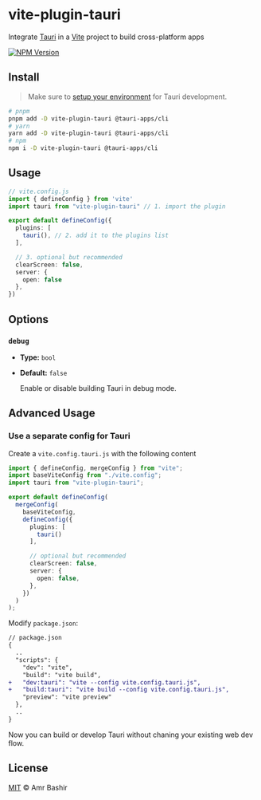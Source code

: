 # vite-plugin-tauri

Integrate [Tauri](https://github.com/tauri-apps/tauri) in a [Vite](https://github.com/vitejs/vite) project to build cross-platform apps

[![NPM Version](https://img.shields.io/npm/v/vite-plugin-tauri)](https://www.npmjs.com/package/vite-plugin-tauri)

## Install

> Make sure to [setup your environment](https://tauri.studio/en/docs/getting-started/intro#setting-up-your-environment) for Tauri development.

```sh
# pnpm
pnpm add -D vite-plugin-tauri @tauri-apps/cli
# yarn
yarn add -D vite-plugin-tauri @tauri-apps/cli
# npm
npm i -D vite-plugin-tauri @tauri-apps/cli
```

## Usage

```ts
// vite.config.js
import { defineConfig } from 'vite'
import tauri from "vite-plugin-tauri" // 1. import the plugin

export default defineConfig({
  plugins: [
    tauri(), // 2. add it to the plugins list
  ],

  // 3. optional but recommended
  clearScreen: false,
  server: {
    open: false
  },
})
```

## Options

### `debug`

- **Type:** `bool`
- **Default:** `false`

  Enable or disable building Tauri in debug mode.

## Advanced Usage

### Use a separate config for Tauri

Create a `vite.config.tauri.js` with the following content

```ts
import { defineConfig, mergeConfig } from "vite";
import baseViteConfig from "./vite.config";
import tauri from "vite-plugin-tauri";

export default defineConfig(
  mergeConfig(
    baseViteConfig,
    defineConfig({
      plugins: [
        tauri()
      ],

      // optional but recommended
      clearScreen: false,
      server: {
        open: false,
      },
    })
  )
);
```

Modify `package.json`:

```diff
// package.json
{
  ..
  "scripts": {
    "dev": "vite",
    "build": "vite build",
+   "dev:tauri": "vite --config vite.config.tauri.js",
+   "build:tauri": "vite build --config vite.config.tauri.js",
    "preview": "vite preview"
  },
  ..
}
```

Now you can build or develop Tauri without chaning your existing web dev flow.

## License

[MIT](./LICENSE) © Amr Bashir
